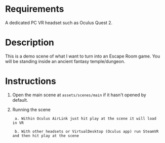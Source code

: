 # Requirements
A dedicated PC VR headset such as Oculus Quest 2.

# Description
This is a demo scene of what I want to turn into an Escape Room game. 
You will be standing inside an ancient fantasy temple/dungeon.

# Instructions 
1. Open the main scene at `assets/scenes/main`  if it hasn't opened by default.
3. Running the scene

		a. Within Oculus AirLink just hit play at the scene it will load in VR
		
		b. With other headsets or VirtualDesktop (Oculus app) run SteamVR and then hit play at the scene
